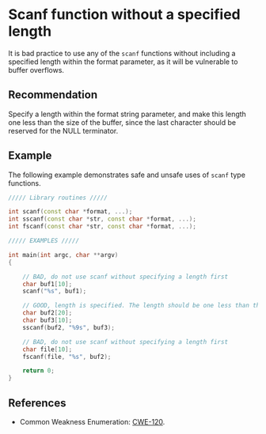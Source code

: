 # Scanf function without a specified length
It is bad practice to use any of the `scanf` functions without including a specified length within the format parameter, as it will be vulnerable to buffer overflows.


## Recommendation
Specify a length within the format string parameter, and make this length one less than the size of the buffer, since the last character should be reserved for the NULL terminator.


## Example
The following example demonstrates safe and unsafe uses of `scanf` type functions.


```cpp
///// Library routines /////

int scanf(const char *format, ...);
int sscanf(const char *str, const char *format, ...);
int fscanf(const char *str, const char *format, ...);

///// EXAMPLES /////

int main(int argc, char **argv)
{

    // BAD, do not use scanf without specifying a length first
    char buf1[10];
    scanf("%s", buf1);

    // GOOD, length is specified. The length should be one less than the size of the destination buffer, since the last character is the NULL terminator.
    char buf2[20];
    char buf3[10];
    sscanf(buf2, "%9s", buf3);

    // BAD, do not use scanf without specifying a length first
    char file[10];
    fscanf(file, "%s", buf2);

    return 0;
}

```

## References
* Common Weakness Enumeration: [CWE-120](https://cwe.mitre.org/data/definitions/120.html).
